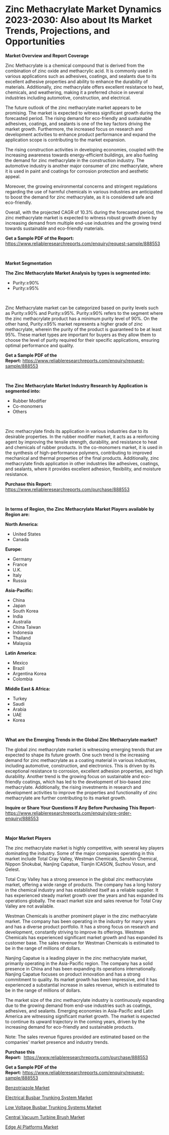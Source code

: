 <p><h1>Zinc Methacrylate Market Dynamics 2023-2030: Also about Its Market Trends, Projections, and Opportunities</h1></p><p><strong>Market Overview and Report Coverage</strong></p>
<p><p>Zinc Methacrylate is a chemical compound that is derived from the combination of zinc oxide and methacrylic acid. It is commonly used in various applications such as adhesives, coatings, and sealants due to its excellent adhesive properties and ability to enhance the durability of materials. Additionally, zinc methacrylate offers excellent resistance to heat, chemicals, and weathering, making it a preferred choice in several industries including automotive, construction, and electrical.</p><p>The future outlook of the zinc methacrylate market appears to be promising. The market is expected to witness significant growth during the forecasted period. The rising demand for eco-friendly and sustainable adhesives, coatings, and sealants is one of the key factors driving the market growth. Furthermore, the increased focus on research and development activities to enhance product performance and expand the application scope is contributing to the market expansion.</p><p>The rising construction activities in developing economies, coupled with the increasing awareness towards energy-efficient buildings, are also fueling the demand for zinc methacrylate in the construction industry. The automotive industry is another major consumer of zinc methacrylate, where it is used in paint and coatings for corrosion protection and aesthetic appeal.</p><p>Moreover, the growing environmental concerns and stringent regulations regarding the use of harmful chemicals in various industries are anticipated to boost the demand for zinc methacrylate, as it is considered safe and eco-friendly.</p><p>Overall, with the projected CAGR of 10.3% during the forecasted period, the zinc methacrylate market is expected to witness robust growth driven by increasing demand from multiple end-use industries and the growing trend towards sustainable and eco-friendly materials.</p></p>
<p><strong>Get a Sample PDF of the Report:</strong> <a href="https://www.reliableresearchreports.com/enquiry/request-sample/888553">https://www.reliableresearchreports.com/enquiry/request-sample/888553</a></p>
<p>&nbsp;</p>
<p><strong>Market Segmentation</strong></p>
<p><strong>The Zinc Methacrylate Market Analysis by types is segmented into:</strong></p>
<p><ul><li>Purity:≥90%</li><li>Purity:≥95%</li></ul></p>
<p>&nbsp;</p>
<p><p>Zinc Methacrylate market can be categorized based on purity levels such as Purity:≥90% and Purity:≥95%. Purity:≥90% refers to the segment where the zinc methacrylate product has a minimum purity level of 90%. On the other hand, Purity:≥95% market represents a higher grade of zinc methacrylate, wherein the purity of the product is guaranteed to be at least 95%. These market types are important for buyers as they allow them to choose the level of purity required for their specific applications, ensuring optimal performance and quality.</p></p>
<p><strong>Get a Sample PDF of the Report:</strong>&nbsp;<a href="https://www.reliableresearchreports.com/enquiry/request-sample/888553">https://www.reliableresearchreports.com/enquiry/request-sample/888553</a></p>
<p>&nbsp;</p>
<p><strong>The Zinc Methacrylate Market Industry Research by Application is segmented into:</strong></p>
<p><ul><li>Rubber Modifier</li><li>Co-monomers</li><li>Others</li></ul></p>
<p>&nbsp;</p>
<p><p>Zinc methacrylate finds its application in various industries due to its desirable properties. In the rubber modifier market, it acts as a reinforcing agent by improving the tensile strength, durability, and resistance to heat and chemicals of rubber products. In the co-monomers market, it is used in the synthesis of high-performance polymers, contributing to improved mechanical and thermal properties of the final products. Additionally, zinc methacrylate finds application in other industries like adhesives, coatings, and sealants, where it provides excellent adhesion, flexibility, and moisture resistance.</p></p>
<p><strong>Purchase this Report:</strong>&nbsp; <a href="https://www.reliableresearchreports.com/purchase/888553">https://www.reliableresearchreports.com/purchase/888553</a></p>
<p>&nbsp;</p>
<p><strong>In terms of Region, the Zinc Methacrylate Market Players available by Region are:</strong></p>
<p>
    <p> <strong> North America: </strong>
        <ul>
            <li>United States</li>
            <li>Canada</li>
        </ul>
        </p> 
    <p> <strong> Europe: </strong>
        <ul>
            <li>Germany</li>
            <li>France</li>
            <li>U.K.</li>
            <li>Italy</li>
            <li>Russia</li>
        </ul>
        </p> 
    <p> <strong> Asia-Pacific: </strong>
        <ul>
            <li>China</li>
            <li>Japan</li>
            <li>South Korea</li>
            <li>India</li>
            <li>Australia</li>
            <li>China Taiwan</li>
            <li>Indonesia</li>
            <li>Thailand</li>
            <li>Malaysia</li>
        </ul>
        </p> 
    <p> <strong> Latin America: </strong>
        <ul>
            <li>Mexico</li>
            <li>Brazil</li>
            <li>Argentina Korea</li>
            <li>Colombia</li>
        </ul>
        </p> 
    <p> <strong> Middle East & Africa: </strong>
        <ul>
            <li>Turkey</li>
            <li>Saudi</li>
            <li>Arabia</li>
            <li>UAE</li>
            <li>Korea</li>
        </ul>
    </p>
    </p>
<p>&nbsp;</p>
<p><strong>What are the Emerging Trends in the Global Zinc Methacrylate market?</strong></p>
<p><p>The global zinc methacrylate market is witnessing emerging trends that are expected to shape its future growth. One such trend is the increasing demand for zinc methacrylate as a coating material in various industries, including automotive, construction, and electronics. This is driven by its exceptional resistance to corrosion, excellent adhesion properties, and high durability. Another trend is the growing focus on sustainable and eco-friendly coatings, which has led to the development of bio-based zinc methacrylate. Additionally, the rising investments in research and development activities to improve the properties and functionality of zinc methacrylate are further contributing to its market growth.</p></p>
<p><strong>Inquire or Share Your Questions If Any Before Purchasing This Report</strong>- <a href="https://www.reliableresearchreports.com/enquiry/pre-order-enquiry/888553">https://www.reliableresearchreports.com/enquiry/pre-order-enquiry/888553</a></p>
<p>&nbsp;</p>
<p><strong>Major Market Players</strong></p>
<p><p>The zinc methacrylate market is highly competitive, with several key players dominating the industry. Some of the major companies operating in this market include Total Cray Valley, Westman Chemicals, Sanshin Chemical, Nippon Shokubai, Nanjing Capatue, Tianjin ICASON, Suzhou Vosun, and Gelest. </p><p>Total Cray Valley has a strong presence in the global zinc methacrylate market, offering a wide range of products. The company has a long history in the chemical industry and has established itself as a reliable supplier. It has experienced steady market growth over the years and has expanded its operations globally. The exact market size and sales revenue for Total Cray Valley are not available.</p><p>Westman Chemicals is another prominent player in the zinc methacrylate market. The company has been operating in the industry for many years and has a diverse product portfolio. It has a strong focus on research and development, constantly striving to improve its offerings. Westman Chemicals has experienced significant market growth and has expanded its customer base. The sales revenue for Westman Chemicals is estimated to be in the range of millions of dollars.</p><p>Nanjing Capatue is a leading player in the zinc methacrylate market, primarily operating in the Asia-Pacific region. The company has a solid presence in China and has been expanding its operations internationally. Nanjing Capatue focuses on product innovation and has a strong commitment to quality. Its market growth has been impressive, and it has experienced a substantial increase in sales revenue, which is estimated to be in the range of millions of dollars.</p><p>The market size of the zinc methacrylate industry is continuously expanding due to the growing demand from end-use industries such as coatings, adhesives, and sealants. Emerging economies in Asia-Pacific and Latin America are witnessing significant market growth. The market is expected to continue its upward trajectory in the coming years, driven by the increasing demand for eco-friendly and sustainable products.</p><p>Note: The sales revenue figures provided are estimated based on the companies' market presence and industry trends.</p></p>
<p><strong>Purchase this Report:</strong>&nbsp;&nbsp;<a href="https://www.reliableresearchreports.com/purchase/888553">https://www.reliableresearchreports.com/purchase/888553</a></p>
<p></p>
<p><strong>Get a Sample PDF of the Report:</strong>&nbsp;<a href="https://www.reliableresearchreports.com/enquiry/request-sample/888553">https://www.reliableresearchreports.com/enquiry/request-sample/888553</a></p>
<p><p><a href="https://github.com/NorbertYates/Market-Research-Report-List-2/blob/main/benzotriazole-market.md">Benzotriazole Market</a></p><p><a href="https://medium.com/@ryansai15420/electrical-busbar-trunking-system-market-furnishes-information-on-market-share-market-trends-and-5455359c1fb3">Electrical Busbar Trunking System Market</a></p><p><a href="https://medium.com/@abdulkazi7580/low-voltage-busbar-trunking-systems-market-comprehensive-assessment-by-type-application-and-4daaa43308d6">Low Voltage Busbar Trunking Systems Market</a></p><p><a href="https://medium.com/@adiroy75486/central-vacuum-turbine-brush-market-trends-and-market-analysis-forecasted-for-period-2023-2030-fc996c97cf74">Central Vacuum Turbine Brush Market</a></p><p><a href="https://medium.com/@rfadda741254/edge-ai-platforms-market-analysis-its-cagr-market-segmentation-and-global-industry-overview-942cdc06563a">Edge AI Platforms Market</a></p></p>